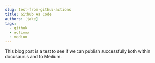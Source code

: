 ```yaml
---
slug: test-from-github-actions
title: Github As Code
authors: [jake]
tags:
  - github
  - actions
  - medium
---
```


This blog post is a test to see if we can publish successfully both within docusaurus and to Medium.
